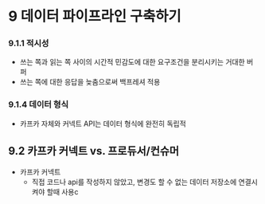 # 9 데이터 파이프라인 구축하기
### 9.1.1 적시성
- 쓰는 쪽과 읽는 쪽 사이의 시간적 민감도에 대한 요구조건을 분리시키는 거대한 버퍼
- 쓰는 쪽에 대한 응답을 늦춤으로써 백프레셔 적용

### 9.1.4 데이터 형식
- 카프카 자체와 커넥트 API는 데이터 형식에 완전히 독립적

## 9.2 카프카 커넥트 vs. 프로듀서/컨슈머
- 카프카 커넥트
  - 직접 코드나 api를 작성하지 않았고, 변경도 할 수 없는 데이터 저장소에 연결시켜야 할때 사용c